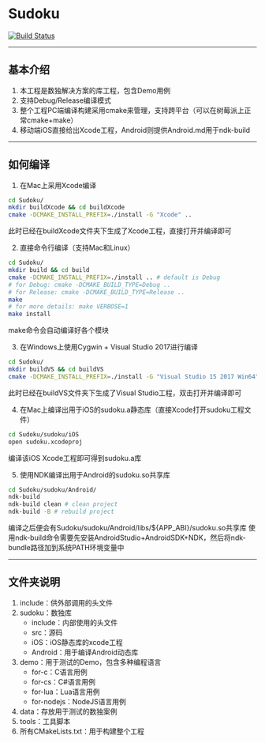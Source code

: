 # Sudoku

[![Build Status](https://travis-ci.com/zhyingkun/Sudoku.svg)](https://travis-ci.com/zhyingkun/Sudoku)

----

## 基本介绍

1. 本工程是数独解决方案的库工程，包含Demo用例
2. 支持Debug/Release编译模式
3. 整个工程PC端编译构建采用cmake来管理，支持跨平台（可以在树莓派上正常cmake+make）
4. 移动端iOS直接给出Xcode工程，Android则提供Android.md用于ndk-build

----

## 如何编译

1. 在Mac上采用Xcode编译
```bash
cd Sudoku/
mkdir buildXcode && cd buildXcode
cmake -DCMAKE_INSTALL_PREFIX=./install -G "Xcode" ..
```
此时已经在buildXcode文件夹下生成了Xcode工程，直接打开并编译即可

2. 直接命令行编译（支持Mac和Linux）
```bash
cd Sudoku/
mkdir build && cd build
cmake -DCMAKE_INSTALL_PREFIX=./install .. # default is Debug
# for Debug: cmake -DCMAKE_BUILD_TYPE=Debug ..
# for Release: cmake -DCMAKE_BUILD_TYPE=Release ..
make
# for more details: make VERBOSE=1
make install
```
make命令会自动编译好各个模块

3. 在Windows上使用Cygwin + Visual Studio 2017进行编译
```bash
cd Sudoku/
mkdir buildVS && cd buildVS
cmake -DCMAKE_INSTALL_PREFIX=./install -G "Visual Studio 15 2017 Win64" ..
```
此时已经在buildVS文件夹下生成了Visual Studio工程，双击打开并编译即可

4. 在Mac上编译出用于iOS的sudoku.a静态库（直接Xcode打开sudoku工程文件）
```bash
cd Sudoku/sudoku/iOS
open sudoku.xcodeproj
```
编译该iOS Xcode工程即可得到sudoku.a库

5. 使用NDK编译出用于Android的sudoku.so共享库
```bash
cd Sudoku/sudoku/Android/
ndk-build
ndk-build clean # clean project
ndk-build -B # rebuild project
```
编译之后便会有Sudoku/sudoku/Android/libs/${APP_ABI}/sudoku.so共享库
使用ndk-build命令需要先安装AndroidStudio+AndroidSDK+NDK，然后将ndk-bundle路径加到系统PATH环境变量中

----

## 文件夹说明

1. include：供外部调用的头文件
2. sudoku：数独库
	+ include：内部使用的头文件
	+ src：源码
	+ iOS：iOS静态库的xcode工程
	+ Android：用于编译Android动态库
3. demo：用于测试的Demo，包含多种编程语言
	+ for-c：C语言用例
	+ for-cs：C#语言用例
	+ for-lua：Lua语言用例
	+ for-nodejs：NodeJS语言用例
4. data：存放用于测试的数独案例
5. tools：工具脚本
6. 所有CMakeLists.txt：用于构建整个工程
